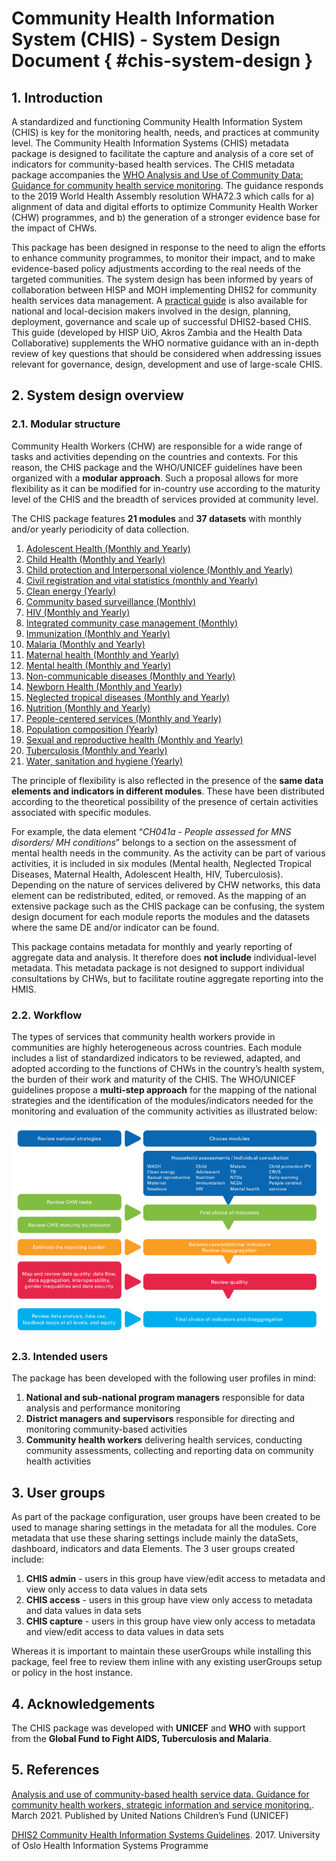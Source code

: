 ﻿# Community Health Information System (CHIS) - System Design Document { #chis-system-design }

## 1. Introduction

A standardized and functioning Community Health Information System (CHIS) is key for the monitoring health, needs, and practices at community level. The Community Health Information Systems (CHIS) metadata package is designed to facilitate the capture and analysis of a core set of indicators for community-based health services. The CHIS metadata package accompanies the [WHO Analysis and Use of Community Data: Guidance for community health service monitoring](https://www.healthdatacollaborative.org/working-groups/community-data/guidance-for-community-health-worker-strategic-information-and-service-monitoring/). The guidance responds to the 2019 World Health Assembly resolution WHA72.3 which calls for a) alignment of data and digital efforts to optimize Community Health Worker (CHW) programmes, and b) the generation of a stronger evidence base for the impact of CHWs.

This package has been designed in response to the need to align the efforts to enhance community programmes, to monitor their impact, and to make evidence-based policy adjustments according to the real needs of the targeted communities. The system design has been informed by years of collaboration between HISP and MOH implementing DHIS2 for community health services data management. A [practical guide](https://drive.google.com/file/d/0B5Jsq_TjUPGjdFNVTzZNYnhlYzQ/view?resourcekey=0-mU2mmaaahcyHEaJ7e2_aqg) is also available for national and local-decision makers involved in the design, planning, deployment, governance and scale up of successful DHIS2-based CHIS. 
This guide (developed by HISP UiO, Akros Zambia and the Health Data Collaborative) supplements the WHO normative guidance with an in-depth review of key questions that should be considered when addressing issues relevant for governance, design, development and use of large-scale CHIS.

## 2. System design overview

### 2.1. Modular structure

Community Health Workers (CHW) are responsible for a wide range of tasks and activities depending on the countries and contexts. For this reason, the CHIS package and the WHO/UNICEF guidelines have been organized with a **modular approach**. Such a proposal allows for more flexibility as it can be modified for in-country use according to the maturity level of the CHIS and the breadth of services provided at community level.

The CHIS package features **21 modules** and **37 datasets** with monthly and/or yearly periodicity of data collection.

1. [Adolescent Health (Monthly and Yearly)](#ch-ado-aggregate-design)
2. [Child Health (Monthly and Yearly)](#ch-cdh-aggregate-design)
3. [Child protection and Interpersonal violence (Monthly and Yearly)](#ch-cpiv-aggregate-design)
4. [Civil registration and vital statistics (monthly and Yearly)](#ch-crvs-aggregate-design)
5. [Clean energy (Yearly)](#ch-ene-aggregate-design)
6. [Community based surveillance (Monthly)](#ch-cbs-aggregate-design)
7. [HIV (Monthly and Yearly)](#ch-hiv-aggregate-design)
8. [Integrated community case management (Monthly)](#ch-iccm-aggregate-design)
9. [Immunization (Monthly and Yearly)](#ch-epi-aggregate-design)
10. [Malaria (Monthly and Yearly)](#ch-mal-aggregate-design)
11. [Maternal health (Monthly and Yearly)](#ch-mat-aggregate-design)
12. [Mental health (Monthly and Yearly)](#ch-men-aggregate-design)
13. [Non-communicable diseases (Monthly and Yearly)](#ch-ncd-aggregate-design)
14. [Newborn Health (Monthly and Yearly)](#ch-nbh-aggregate-design)
15. [Neglected tropical diseases (Monthly and Yearly)](#ch-ntd-aggregate-design)
16. [Nutrition (Monthly and Yearly)](#ch-nut-aggregate-design)
17. [People-centered services (Monthly and Yearly)](#ch-pcs-aggregate-design)
18. [Population composition (Yearly)](#ch-pop-aggregate-design)
19. [Sexual and reproductive health (Monthly and Yearly)](#ch-srh-aggregate-design)
20. [Tuberculosis (Monthly and Yearly)](#ch-tb-aggregate-design)
21. [Water, sanitation and hygiene (Yearly)](#ch-wash-aggregate-design)

The principle of flexibility is also reflected in the presence of the **same data elements and indicators in different modules**. These have been distributed according to the theoretical possibility of the presence of certain activities associated with specific modules.

For example, the data element “*CH041a - People assessed for MNS disorders/ MH conditions*” belongs to a section on the assessment of mental health needs in the community. As the activity can be part of various activities, it is included in six modules (Mental health, Neglected Tropical Diseases, Maternal Health, Adolescent Health, HIV, Tuberculosis). Depending on the nature of services delivered by CHW networks, this data element can be redistributed, edited, or removed. As the mapping of an extensive package such as the CHIS package can be confusing, the system design document for each module reports the modules and the datasets where the same DE and/or indicator can be found.

This package contains metadata for monthly and yearly reporting of aggregate data and analysis. It therefore does **not include** individual-level metadata. This metadata package is not designed to support individual consultations by CHWs, but to facilitate routine aggregate reporting into the HMIS.

### 2.2. Workflow

The types of services that community health workers provide in communities are highly heterogeneous across countries. Each module includes a list of standardized indicators to be reviewed, adapted, and adopted according to the functions of CHWs in the country’s health system, the burden of their work and maturity of the CHIS. The WHO/UNICEF guidelines propose a **multi-step approach** for the mapping of the national strategies and the identification of the modules/indicators needed for the monitoring and evaluation of the community activities as illustrated below:

![CHIS workflow](resources/images/chis-workflow.png)

### 2.3. Intended users

The package has been developed with the following user profiles in mind:

1. **National and sub-national program managers** responsible for data analysis and performance monitoring
2. **District managers and supervisors** responsible for directing and monitoring community-based activities
3. **Community health workers** delivering health services, conducting community assessments, collecting and reporting data on community health activities

## 3. User groups

As part of the package configuration, user groups have been created to be used to manage sharing settings in the metadata for all the modules. Core metadata that use these sharing settings include mainly the dataSets, dashboard, indicators and data Elements. The 3 user groups created include:

1. **CHIS admin** - users in this group have view/edit access to metadata and view only access to data values in data sets
2. **CHIS access** - users in this group have view only access to metadata and data values in data sets
3. **CHIS capture** - users in this group have view only access to metadata and view/edit access to data values in data sets

Whereas it is important to maintain these userGroups while installing this package, feel free to review them inline with any existing userGroups setup or policy in the host instance.

## 4. Acknowledgements

The CHIS package was developed with **UNICEF** and **WHO** with support from the **Global Fund to Fight AIDS, Tuberculosis and Malaria**.

## 5. References

[Analysis and use of community-based health service data. Guidance for community health workers, strategic information and service monitoring.](https://www.healthdatacollaborative.org/fileadmin/uploads/hdc/Documents/Working_Groups/Community_Data/210305_UNICEF_CHW_Guidance_EN.pdf).  March 2021. Published by United Nations Children’s Fund (UNICEF)

[DHIS2 Community Health Information Systems Guidelines](https://drive.google.com/file/d/0B5Jsq_TjUPGjdFNVTzZNYnhlYzQ/view?resourcekey=0-mU2mmaaahcyHEaJ7e2_aqg). 2017. University of Oslo Health Information Systems Programme
